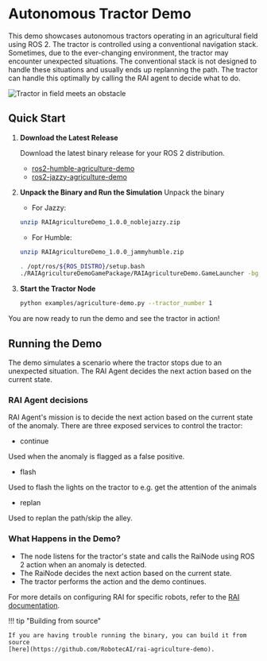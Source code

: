 # Autonomous Tractor Demo

This demo showcases autonomous tractors operating in an agricultural field using ROS 2. The tractor
is controlled using a conventional navigation stack. Sometimes, due to the ever-changing
environment, the tractor may encounter unexpected situations. The conventional stack is not designed
to handle these situations and usually ends up replanning the path. The tractor can handle this
optimally by calling the RAI agent to decide what to do.

![Tractor in field meets an obstacle](../imgs/agriculture_demo.gif)

## Quick Start

1. **Download the Latest Release**

    Download the latest binary release for your ROS 2 distribution.

    - [ros2-humble-agriculture-demo](https://robotec-ml-roscon2024-demos.s3.eu-central-1.amazonaws.com/ROSCON_Release/RAIAgricultureDemo_1.0.0_jammyhumble.zip)
    - [ros2-jazzy-agriculture-demo](https://robotec-ml-roscon2024-demos.s3.eu-central-1.amazonaws.com/ROSCON_Release/RAIAgricultureDemo_1.0.0_noblejazzy.zip)

2. **Unpack the Binary and Run the Simulation** Unpack the binary

    - For Jazzy:

    ```bash
    unzip RAIAgricultureDemo_1.0.0_noblejazzy.zip
    ```

    - For Humble:

    ```bash
    unzip RAIAgricultureDemo_1.0.0_jammyhumble.zip
    ```

    ```bash
    . /opt/ros/${ROS_DISTRO}/setup.bash
    ./RAIAgricultureDemoGamePackage/RAIAgricultureDemo.GameLauncher -bg_ConnectToAssetProcessor=0
    ```

3. **Start the Tractor Node**

    ```bash
    python examples/agriculture-demo.py --tractor_number 1
    ```

You are now ready to run the demo and see the tractor in action!

## Running the Demo

The demo simulates a scenario where the tractor stops due to an unexpected situation. The RAI Agent
decides the next action based on the current state.

### RAI Agent decisions

RAI Agent's mission is to decide the next action based on the current state of the anomaly. There
are three exposed services to control the tractor:

-   continue

Used when the anomaly is flagged as a false positive.

-   flash

Used to flash the lights on the tractor to e.g. get the attention of the animals

-   replan

Used to replan the path/skip the alley.

### What Happens in the Demo?

-   The node listens for the tractor's state and calls the RaiNode using ROS 2 action when an anomaly
    is detected.
-   The RaiNode decides the next action based on the current state.
-   The tractor performs the action and the demo continues.

For more details on configuring RAI for specific robots, refer to the
[RAI documentation](../create_robots_whoami.md).

!!! tip "Building from source"

    If you are having trouble running the binary, you can build it from source
    [here](https://github.com/RobotecAI/rai-agriculture-demo).
